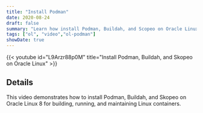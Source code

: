 ```yaml
---
title: "Install Podman"
date: 2020-08-24
draft: false
summary: "Learn how install Podman, Buildah, and Scopeo on Oracle Linux."
tags: ["ol", "video","ol-podman"]
showDate: true
---
```


{{< youtube id="L9Arzr88p0M" title="Install Podman, Buildah, and Skopeo on Oracle Linux" >}}

## Details

This video demonstrates how to install Podman, Buildah, and Skopeo on Oracle Linux 8 for building, running, and maintaining Linux containers.
